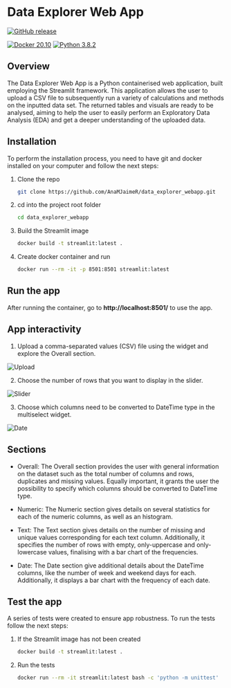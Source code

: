 # Data Explorer Web App 
[![GitHub release](https://img.shields.io/github/release/AnaMJaimeR/data_explorer_webapp.svg)](https://GitHub.com/AnaMJaimeR/data_explorer_webapp/releases/)

[![Docker 20.10](https://img.shields.io/badge/Docker-20.10-blue.svg)](https://docs.docker.com/get-docker/)
[![Python 3.8.2](https://img.shields.io/badge/python-3.8.2-blue.svg)](https://www.python.org/downloads/release/python-382/)

## Overview
The Data Explorer Web App is a Python containerised web application, built employing the Streamlit framework. This application allows the user to upload a CSV file to subsequently run a variety of calculations and methods on the inputted data set. The returned tables and visuals are ready to be analysed, aiming to help the user to easily perform an Exploratory Data Analysis (EDA) and get a deeper understanding of the uploaded data.

## Installation
To perform the installation process, you need to have git and docker installed on your computer and follow the next steps: 

1. Clone the repo

    ```bash
    git clone https://github.com/AnaMJaimeR/data_explorer_webapp.git
    ```

2. cd into the project root folder

    ```bash
    cd data_explorer_webapp
    ```

3. Build the Streamlit image

    ```bash
    docker build -t streamlit:latest .
    ```

4. Create docker container and run

    ```bash
    docker run --rm -it -p 8501:8501 streamlit:latest
    ```

## Run the app

After running the container, go to **http://localhost:8501/** to use the app.

## App interactivity

1. Upload a comma-separated values (CSV) file using the widget and explore the Overall section.

![Upload](demo/upload_mq.gif)

2. Choose the number of rows that you want to display in the slider.

![Slider](demo/slider_mq.gif)

3. Choose which columns need to be converted to DateTime type in the multiselect widget.

![Date](demo/date_mq.gif)

## Sections

* Overall: The Overall section provides the user with general information on the dataset such as the total number of columns and rows, duplicates and missing values. Equally important, it grants the user the possibility to specify which columns should be converted to DateTime type.

* Numeric: The Numeric section gives details on several statistics for each of the numeric columns, as well as an histogram.

* Text: The Text section gives details on the number of missing and unique values corresponding for each text column. Additionally, it specifies the number of rows with empty, only-uppercase and only-lowercase values, finalising with a bar chart of the frequencies.

* Date: The Date section give additional details about the DateTime columns, like the number of week and weekend days for each. Additionally, it displays a bar chart with the frequency of each date.

## Test the app
A series of tests were created to ensure app robustness. To run the tests follow the next steps:

1. If the Streamlit image has not been created

    ```bash
    docker build -t streamlit:latest .
    ```

2. Run the tests

    ```bash
    docker run --rm -it streamlit:latest bash -c 'python -m unittest'
    ```